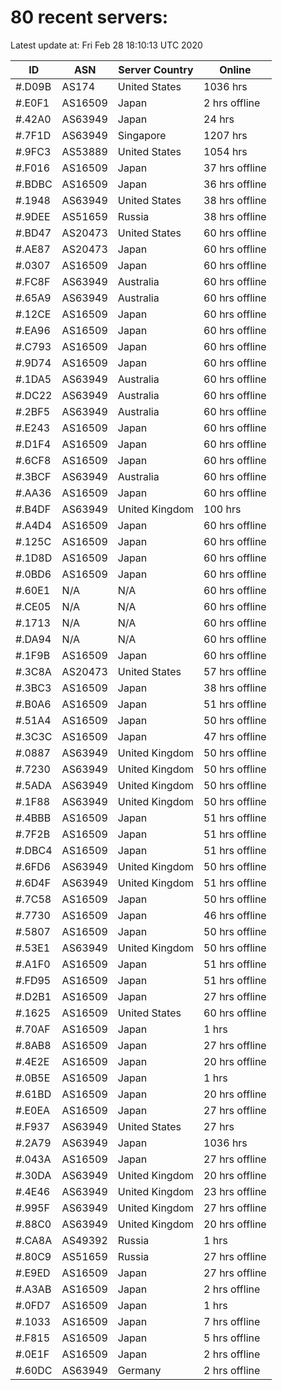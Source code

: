 # 80 recent servers:

Latest update at: Fri Feb 28 18:10:13 UTC 2020

| ID | ASN | Server Country | Online |
| -- | --- | -------------- | ------ |
| #.D09B | AS174 | United States | 1036 hrs |
| #.E0F1 | AS16509 | Japan | 2 hrs offline |
| #.42A0 | AS63949 | Japan | 24 hrs |
| #.7F1D | AS63949 | Singapore | 1207 hrs |
| #.9FC3 | AS53889 | United States | 1054 hrs |
| #.F016 | AS16509 | Japan | 37 hrs offline |
| #.BDBC | AS16509 | Japan | 36 hrs offline |
| #.1948 | AS63949 | United States | 38 hrs offline |
| #.9DEE | AS51659 | Russia | 38 hrs offline |
| #.BD47 | AS20473 | United States | 60 hrs offline |
| #.AE87 | AS20473 | Japan | 60 hrs offline |
| #.0307 | AS16509 | Japan | 60 hrs offline |
| #.FC8F | AS63949 | Australia | 60 hrs offline |
| #.65A9 | AS63949 | Australia | 60 hrs offline |
| #.12CE | AS16509 | Japan | 60 hrs offline |
| #.EA96 | AS16509 | Japan | 60 hrs offline |
| #.C793 | AS16509 | Japan | 60 hrs offline |
| #.9D74 | AS16509 | Japan | 60 hrs offline |
| #.1DA5 | AS63949 | Australia | 60 hrs offline |
| #.DC22 | AS63949 | Australia | 60 hrs offline |
| #.2BF5 | AS63949 | Australia | 60 hrs offline |
| #.E243 | AS16509 | Japan | 60 hrs offline |
| #.D1F4 | AS16509 | Japan | 60 hrs offline |
| #.6CF8 | AS16509 | Japan | 60 hrs offline |
| #.3BCF | AS63949 | Australia | 60 hrs offline |
| #.AA36 | AS16509 | Japan | 60 hrs offline |
| #.B4DF | AS63949 | United Kingdom | 100 hrs |
| #.A4D4 | AS16509 | Japan | 60 hrs offline |
| #.125C | AS16509 | Japan | 60 hrs offline |
| #.1D8D | AS16509 | Japan | 60 hrs offline |
| #.0BD6 | AS16509 | Japan | 60 hrs offline |
| #.60E1 | N/A | N/A | 60 hrs offline |
| #.CE05 | N/A | N/A | 60 hrs offline |
| #.1713 | N/A | N/A | 60 hrs offline |
| #.DA94 | N/A | N/A | 60 hrs offline |
| #.1F9B | AS16509 | Japan | 60 hrs offline |
| #.3C8A | AS20473 | United States | 57 hrs offline |
| #.3BC3 | AS16509 | Japan | 38 hrs offline |
| #.B0A6 | AS16509 | Japan | 51 hrs offline |
| #.51A4 | AS16509 | Japan | 50 hrs offline |
| #.3C3C | AS16509 | Japan | 47 hrs offline |
| #.0887 | AS63949 | United Kingdom | 50 hrs offline |
| #.7230 | AS63949 | United Kingdom | 50 hrs offline |
| #.5ADA | AS63949 | United Kingdom | 50 hrs offline |
| #.1F88 | AS63949 | United Kingdom | 50 hrs offline |
| #.4BBB | AS16509 | Japan | 51 hrs offline |
| #.7F2B | AS16509 | Japan | 51 hrs offline |
| #.DBC4 | AS16509 | Japan | 51 hrs offline |
| #.6FD6 | AS63949 | United Kingdom | 50 hrs offline |
| #.6D4F | AS63949 | United Kingdom | 51 hrs offline |
| #.7C58 | AS16509 | Japan | 50 hrs offline |
| #.7730 | AS16509 | Japan | 46 hrs offline |
| #.5807 | AS16509 | Japan | 50 hrs offline |
| #.53E1 | AS63949 | United Kingdom | 50 hrs offline |
| #.A1F0 | AS16509 | Japan | 51 hrs offline |
| #.FD95 | AS16509 | Japan | 51 hrs offline |
| #.D2B1 | AS16509 | Japan | 27 hrs offline |
| #.1625 | AS16509 | United States | 60 hrs offline |
| #.70AF | AS16509 | Japan | 1 hrs |
| #.8AB8 | AS16509 | Japan | 27 hrs offline |
| #.4E2E | AS16509 | Japan | 20 hrs offline |
| #.0B5E | AS16509 | Japan | 1 hrs |
| #.61BD | AS16509 | Japan | 20 hrs offline |
| #.E0EA | AS16509 | Japan | 27 hrs offline |
| #.F937 | AS63949 | United States | 27 hrs |
| #.2A79 | AS63949 | Japan | 1036 hrs |
| #.043A | AS16509 | Japan | 27 hrs offline |
| #.30DA | AS63949 | United Kingdom | 20 hrs offline |
| #.4E46 | AS63949 | United Kingdom | 23 hrs offline |
| #.995F | AS63949 | United Kingdom | 27 hrs offline |
| #.88C0 | AS63949 | United Kingdom | 20 hrs offline |
| #.CA8A | AS49392 | Russia | 1 hrs |
| #.80C9 | AS51659 | Russia | 27 hrs offline |
| #.E9ED | AS16509 | Japan | 27 hrs offline |
| #.A3AB | AS16509 | Japan | 2 hrs offline |
| #.0FD7 | AS16509 | Japan | 1 hrs |
| #.1033 | AS16509 | Japan | 7 hrs offline |
| #.F815 | AS16509 | Japan | 5 hrs offline |
| #.0E1F | AS16509 | Japan | 2 hrs offline |
| #.60DC | AS63949 | Germany | 2 hrs offline |

